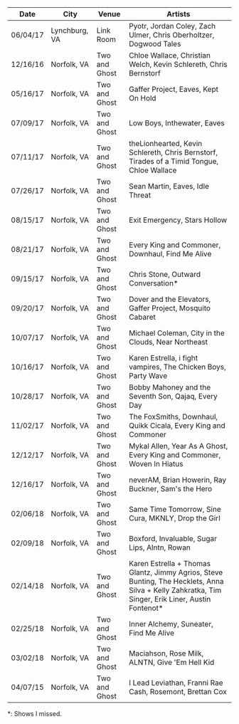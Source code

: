|Date    |City         |Venue        |Artists
|--------|-------------|-------------|-------
|06/04/17|Lynchburg, VA|Link Room    |Pyotr, Jordan Coley, Zach Ulmer, Chris Oberholtzer, Dogwood Tales
|12/16/16|Norfolk, VA  |Two and Ghost|Chloe Wallace, Christian Welch, Kevin Schlereth, Chris Bernstorf
|05/16/17|Norfolk, VA  |Two and Ghost|Gaffer Project, Eaves, Kept On Hold
|07/09/17|Norfolk, VA  |Two and Ghost|Low Boys, Inthewater, Eaves
|07/11/17|Norfolk, VA  |Two and Ghost|theLionhearted, Kevin Schlereth, Chris Bernstorf, Tirades of a Timid Tongue, Chloe Wallace
|07/26/17|Norfolk, VA  |Two and Ghost|Sean Martin, Eaves, Idle Threat
|08/15/17|Norfolk, VA  |Two and Ghost|Exit Emergency, Stars Hollow
|08/21/17|Norfolk, VA  |Two and Ghost|Every King and Commoner, Downhaul, Find Me Alive
|09/15/17|Norfolk, VA  |Two and Ghost|Chris Stone, Outward Conversation*
|09/20/17|Norfolk, VA  |Two and Ghost|Dover and the Elevators, Gaffer Project, Mosquito Cabaret
|10/07/17|Norfolk, VA  |Two and Ghost|Michael Coleman, City in the Clouds, Near Northeast
|10/16/17|Norfolk, VA  |Two and Ghost|Karen Estrella, i fight vampires, The Chicken Boys, Party Wave
|10/28/17|Norfolk, VA  |Two and Ghost|Bobby Mahoney and the Seventh Son, Qajaq, Every Day
|11/02/17|Norfolk, VA  |Two and Ghost|The FoxSmiths, Downhaul, Quikk Cicala, Every King and Commoner
|12/12/17|Norfolk, VA  |Two and Ghost|Mykal Allen, Year As A Ghost, Every King and Commoner, Woven In Hiatus
|12/16/17|Norfolk, VA  |Two and Ghost|neverAM, Brian Howerin, Ray Buckner, Sam's the Hero
|02/06/18|Norfolk, VA  |Two and Ghost|Same Time Tomorrow, Sine Cura, MKNLY, Drop the Girl
|02/09/18|Norfolk, VA  |Two and Ghost|Boxford, Invaluable, Sugar Lips, Alntn, Rowan
|02/14/18|Norfolk, VA  |Two and Ghost|Karen Estrella + Thomas Glantz, Jimmy Agrios, Steve Bunting, The Hecklets, Anna Silva + Kelly Zahkratka, Tim Singer, Erik Liner, Austin Fontenot*
|02/25/18|Norfolk, VA  |Two and Ghost|Inner Alchemy, Suneater, Find Me Alive
|03/02/18|Norfolk, VA  |Two and Ghost|Maciahson, Rose Milk, ALNTN, Give 'Em Hell Kid
|04/07/15|Norfolk, VA  |Two and Ghost|I Lead Leviathan, Franni Rae Cash, Rosemont, Brettan Cox


*: Shows I missed.
